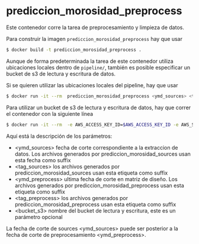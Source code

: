 # prediccion_morosidad_preprocess

Este contenedor corre la tarea de preprocesamiento y limpieza de datos.

Para construir la imagen `prediccion_morosidad_preprocess` hay que usar

```sh
$ docker build -t prediccion_morosidad_preprocess . 
```

Aunque de forma predeterminada la tarea de este contenedor utiliza ubicaciones locales dentro de `pipeline/`, también es posible especificar un bucket de s3 de lectura y escritura de datos.

Si se quieren utilizar las ubicaciones locales del pipeline, hay que usar

```sh
$ docker run -it --rm  prediccion_morosidad_preprocess <ymd_sources> <tag_sources> <ymd_preprocess> <tag_preprocess>
```

Para utilizar un bucket de s3 de lectura y escritura de datos, hay que correr el contenedor con la siguiente línea

```sh
$ docker run -it --rm  -e AWS_ACCESS_KEY_ID=$AWS_ACCESS_KEY_ID -e AWS_SECRET_ACCESS_KEY=$AWS_SECRET_ACCESS_KEY -e AWS_DEFAULT_REGION=$AWS_DEFAULT_REGION  prediccion_morosidad_preprocess <ymd_sources> <tag_sources> <ymd_preprocess> <tag_preprocess><bucket_s3>
```

Aquí está la descripción de los parámetros:

* <ymd_sources> fecha de corte correspondiente a la extraccion de datos. Los archivos generados por prediccion_morosidad_sources usan esta fecha como suffix
* <tag_sources> los archivos generados por prediccion_morosidad_sources usan esta etiqueta como suffix
* <ymd_preprocess> ultima fecha de corte en matriz de diseño. Los archivos generados por prediccion_morosidad_preprocess usan esta etiqueta como suffix 
* <tag_preprocess> los archivos generados por prediccion_morosidad_preprocess usan esta etiqueta como suffix
* <bucket_s3> nombre del bucket de lectura y escritura, este es un parámetro opcional

La fecha de corte de sources <ymd_sources> puede ser posterior a la fecha de corte de preprocesamiento <ymd_preprocess>.
